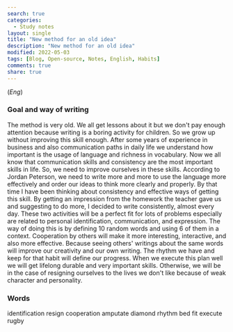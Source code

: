 ```yaml
---
search: true
categories: 
  - Study notes
layout: single
title: "New method for an old idea"
description: "New method for an old idea"
modified: 2022-05-03
tags: [Blog, Open-source, Notes, English, Habits]
comments: true
share: true
---
```

(*Eng*)

### Goal and way of writing
The method is very old. We all get lessons about it but we don't pay enough attention because writing is a boring activity for children. So we grow up without improving this skill enough. After some years of experience in business and also communication paths in daily life we understand how important is the usage of language and richness in vocabulary. Now we all know that communication skills and consistency are the most important skills in life. So, we need to improve ourselves in these skills. According to Jordan Peterson, we need to write more and more to use the language more effectively and order our ideas to think more clearly and properly. By that time I have been thinking about consistency and effective ways of getting this skill. By getting an impression from the homework the teacher gave us and suggesting to do more, I decided to write consistently, almost every day. These two activities will be a perfect fit for lots of problems especially are related to personal identification, communication, and expression. The way of doing this is by defining 10 random words and using 6 of them in a context. Cooperation by others will make it more interesting, interactive, and also more effective. Because seeing others' writings about the same words will improve our creativity and our own writing. The rhythm we have and keep for that habit will define our progress. When we execute this plan well we will get lifelong durable and very important skills. Otherwise, we will be in the case of resigning ourselves to the lives we don't like because of weak character and personality.

### Words
identification
resign
cooperation
amputate
diamond
rhythm
bed
fit
execute
rugby

